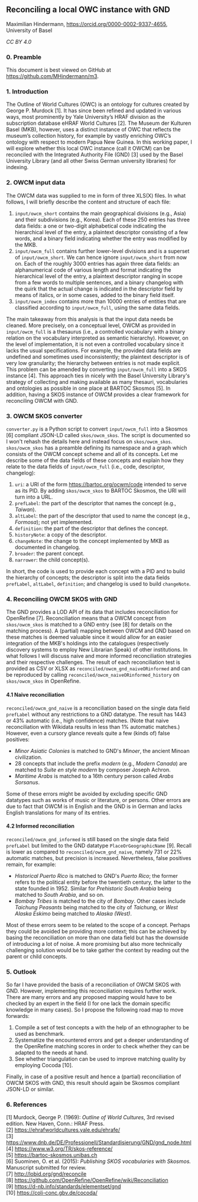 ## Reconciling a local OWC instance with GND

Maximilian Hindermann, https://orcid.org/0000-0002-9337-4655, University of Basel  

_CC BY 4.0_

### 0. Preamble

This document is best viewed on GitHub at https://github.com/MHindermann/m3. 

### 1. Introduction

The Outline of World Cultures (OWC) is an ontology for cultures created by George P. Murdock [1]. It has since been refined and updated in various ways, most prominently by Yale University’s HRAF division as the subscription database eHRAF World Cultures [2]. The Museum der Kulturen Basel (MKB), however, uses a distinct instance of OWC that reflects the museum’s collection history, for example by vastly enriching OWC’s ontology with respect to modern Papua New Guinea. In this working paper, I will explore whether this local OWC instance (call it OWCM) can be reconciled with the Integrated Authority File (GND) [3] used by the Basel University Library (and all other Swiss German university libraries) for indexing. 

### 2. OWCM input data
The OWCM data was supplied to me in form of three XLS(X) files. In what follows, I will briefly describe the content and structure of each file:

1. `input/owcm_short` contains the main geographical divisions (e.g., Asia) and their subdivisions (e.g., Korea). Each of these 250 entries has three data fields: a one or two-digit alphabetical code indicating the hierarchical level of the entry, a plaintext descriptor consisting of a few words, and a binary field indicating whether the entry was modified by the MKB.
2. `input/owcm_full` contains further lower-level divisions and is a superset of `input/owcm_short`. We can hence ignore `input/owcm_short` from now on. Each of the roughly 3000 entries has again three data fields: an alphanumerical code of various length and format indicating the hierarchical level of the entry, a plaintext descriptor ranging in scope from a few words to multiple sentences, and a binary changelog with the quirk that the actual change is indicated in the descriptor field by means of italics, or in some cases, added to the binary field itself.
3. `input/owcm_index` contains more than 10000 entries of entities that are classified according to `input/owcm_full`, using the same data fields. 

The main takeaway from this analysis is that the input data needs be cleaned. More precisely, on a conceptual level, OWCM as provided in `input/owcm_full` is a thesaurus (i.e., a controlled vocabulary with a binary relation on the vocabulary interpreted as semantic hierarchy). However, on the level of implementation, it is not even a controlled vocabulary since it lacks the usual specifications. For example, the provided data fields are undefined and sometimes used inconsistently; the plaintext descriptor is of very low granularity; the hierarchy between entries is not made explicit. This problem can be amended by converting `input/owcm_full` into a SKOS instance [4]. This approach ties in nicely with the Basel University Library's strategy of collecting and making available as many thesauri, vocabularies and ontologies as possible in one place at BARTOC Skosmos [5]. In addition, having a SKOS instance of OWCM provides a clear framework for reconciling OWCM with GND.

### 3. OWCM SKOS converter

`converter.py` is a Python script to convert `input/owcm_full` into  a Skosmos [6] compliant JSON-LD called `skos/owcm_skos`. The script is documented so I won't rehash the details here and instead focus on `skos/owcm_skos`. `skos/owcm_skos` has a preamble defining its namespace and a graph which consists of the OWCM concept scheme and all of its concepts. Let me describe some of the data fields of these concepts and explain how they relate to the data fields of `input/owcm_full` (i.e., code, descriptor, changelog):

1. `uri`: a URI of the form https://bartoc.org/ocwm/code intended to serve as its PID. By adding `skos/owcm_skos` to BARTOC Skosmos, the URI will turn into a URL.
2. `prefLabel`: the part of the descriptor that names the concept (e.g., _Taiwan_).
3. `altLabel`: the part of the descriptor that used to name the concept (e.g., _Formosa_); not yet implemented.
4. `definition`: the part of the descriptor that defines the concept.
5. `historyNote`: a copy of the descriptor. 
6. `changeNote`: the change to the concept implemented by MKB as documented in changelog.
7. `broader`: the parent concept.
8. `narrower`: the child concept(s). 

In short, the code is used to provide each concept with a PID and to build the hierarchy of concepts; the descriptor is split into the data fields `prefLabel`, `altLabel`, `definition`; and changelog is used to build `changeNote`.

### 4. Reconciling OWCM SKOS with GND

The GND provides a LOD API of its data that includes reconciliation for OpenRefine [7]. Reconciliation means that a OWCM concept from `skos/owcm_skos` is matched to a GND entry (see [8] for details on the matching process). A (partial) mapping between OWCM and GND based on these matches is deemed valuable since it would allow for an easier integration of the MKB's holdings into the catalogues (respectively discovery systems to employ New Librarian Speak) of other institutions. In what follows I will discuss naive and more informed reconciliation strategies and their respective challenges. The result of each reconciliation test is provided as CSV or XLSX as `reconciled/owcm_gnd_naiveORinformed` and can be reproduced by calling `reconciled/owcm_naiveORinformed_history` on `skos/owcm_skos` in OpenRefine. 

#### 4.1 Naive reconciliation

`reconciled/owcm_gnd_naive` is a reconciliation based on the single data field `prefLabel` without any restrictions to a GND datatype. The result has 1443 or 43% automatic (i.e., high confidence) matches. (Note that naive reconciliation with Wikidata results in less than 1% automatic matches.) However, even a cursory glance reveals quite a few (kinds of) false positives:

- _Minor Asiatic Colonies_ is matched to GND's _Minoer_, the ancient Minoan civilization.
- 28 concepts that include the prefix _modern_ (e.g., _Modern Canada_) are matched to _Suite en style modern_ by composer Joseph Achron.
-  _Maritime Arabs_ is matched to a 16th century person called _Arabs Sorsanus_.

 Some of these errors might be avoided by excluding specific GND datatypes such as works of music or literature, or persons. Other errors are due to fact that OWCM is in English and the GND is in German and lacks English translations for many of its entries.
 
#### 4.2 Informed reconciliation

`reconciled/owcm_gnd_informed` is still based on the single data field `prefLabel` but limited to the GND datatype `PlaceOrGeographicName` [9]. Recall is lower as compared to `reconciled/owcm_gnd_naive`, namely 731 or 22% automatic matches, but precision is increased. Nevertheless, false positives remain, for example:

- _Historical Puerto Rico_ is matched to GND's _Puerto Rico_; the former refers to the political entity before the twentieth century, the latter to the state founded in 1952. Similar for _Prehistoric South Arabia_ being matched to _South Arabia_, and so on. 
- _Bombay Tribes_ is matched to the city of _Bombay_. Other cases include _Taichung Peasants_ being matched to the city of _Taichung_, or _West Alaska Eskimo_ being matched to _Alaska (West)_.

Most of these errors seem to be related to the scope of a concept. Perhaps they could be avoided be providing more context; this can be achieved by basing the reconciliation on more than one data field but has the downside of introducing a lot of noise. A more promising but also more technically challenging solution would be to take gather the context by reading out the parent or child concepts.

### 5. Outlook

So far I have provided the basis of a reconciliation of OWCM SKOS with GND. However, implementing this reconciliation requires further work. There are many errors and any proposed mapping would have to be checked by an expert in the field (I for one lack the domain specific knowledge in many cases). So I propose the following road map to move forwards: 

1. Compile a set of test concepts a with the help of an ethnographer to be used as benchmark.
2. Systematize the encountered errors and get a deeper understanding of the OpenRefine matching scores in order to check whether they can be adapted to the needs at hand.
3. See whether triangulation can be used to improve matching quality by employing Cocoda [10].

Finally, in case of a positive result and hence a (partial) reconciliation of OWCM SKOS with GND, this result should again be Skosmos compliant JSON-LD or similar. 

### 6. References  

[1] Murdock, George P. (1969): _Outline of World Cultures_, 3rd revised edition. New Haven, Conn.: HRAF Press.  
[2] https://ehrafworldcultures.yale.edu/ehrafe/   
[3] https://www.dnb.de/DE/Professionell/Standardisierung/GND/gnd_node.html  
[4] https://www.w3.org/TR/skos-reference/  
[5] https://bartoc-skosmos.unibas.ch   
[6] Suominen, O. et al. (2015): _Publishing SKOS vocabularies with Skosmos._ Manuscript submitted for review.  
[7] http://lobid.org/gnd/reconcile  
[8] https://github.com/OpenRefine/OpenRefine/wiki/Reconciliation  
[9] https://d-nb.info/standards/elementset/gnd   
[10] https://coli-conc.gbv.de/cocoda/  

